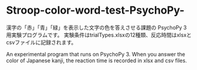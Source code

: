 # Stroop-color-word-test-PsychoPy-
漢字の「赤」「青」「緑」を表示した文字の色を答えさせる課題の PsychoPy 3 用実験プログラムです。
実験条件はtrialTypes.xlsxの12種類、反応時間はxlsxとcsvファイルに記録されます。

An experimental program that runs on PsychoPy 3.
When you answer the color of Japanese kanji, the reaction time is recorded in xlsx and csv files.
